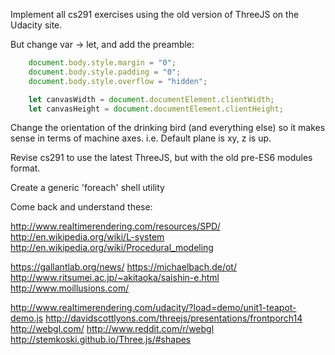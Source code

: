 Implement all cs291 exercises using the old version of ThreeJS on the Udacity site.

But change var -> let, and add the preamble:

```javascript
	document.body.style.margin = "0";
	document.body.style.padding = "0";
	document.body.style.overflow = "hidden";

	let canvasWidth = document.documentElement.clientWidth;
	let canvasHeight = document.documentElement.clientHeight;
```

Change the orientation of the drinking bird (and everything else) so it makes sense in terms of machine axes. i.e. Default plane is xy, z is up.

Revise cs291 to use the latest ThreeJS, but with the old pre-ES6 modules format.

Create a generic 'foreach' shell utility

Come back and understand these:

http://www.realtimerendering.com/resources/SPD/
http://en.wikipedia.org/wiki/L-system
http://en.wikipedia.org/wiki/Procedural_modeling

https://gallantlab.org/news/
https://michaelbach.de/ot/
http://www.ritsumei.ac.jp/~akitaoka/saishin-e.html
http://www.moillusions.com/

http://www.realtimerendering.com/udacity/?load=demo/unit1-teapot-demo.js
http://davidscottlyons.com/threejs/presentations/frontporch14
http://webgl.com/
http://www.reddit.com/r/webgl
http://stemkoski.github.io/Three.js/#shapes